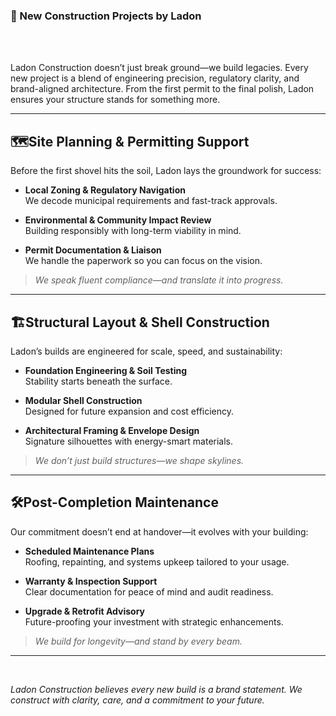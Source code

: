 ### 🚧 New Construction Projects by Ladon

<br/><br/>

Ladon Construction doesn’t just break ground—we build legacies. Every new project is a blend of engineering precision, regulatory clarity, and brand-aligned architecture. From the first permit to the final polish, Ladon ensures your structure stands for something more.

---

## 🗺️Site Planning & Permitting Support

Before the first shovel hits the soil, Ladon lays the groundwork for success:

- **Local Zoning & Regulatory Navigation**  
  We decode municipal requirements and fast-track approvals.

- **Environmental & Community Impact Review**  
  Building responsibly with long-term viability in mind.

- **Permit Documentation & Liaison**  
  We handle the paperwork so you can focus on the vision.

> _We speak fluent compliance—and translate it into progress._

---

## 🏗️Structural Layout & Shell Construction

Ladon’s builds are engineered for scale, speed, and sustainability:

- **Foundation Engineering & Soil Testing**  
  Stability starts beneath the surface.

- **Modular Shell Construction**  
  Designed for future expansion and cost efficiency.

- **Architectural Framing & Envelope Design**  
  Signature silhouettes with energy-smart materials.

> _We don’t just build structures—we shape skylines._

---

## 🛠️Post-Completion Maintenance

Our commitment doesn’t end at handover—it evolves with your building:

- **Scheduled Maintenance Plans**  
  Roofing, repainting, and systems upkeep tailored to your usage.

- **Warranty & Inspection Support**  
  Clear documentation for peace of mind and audit readiness.

- **Upgrade & Retrofit Advisory**  
  Future-proofing your investment with strategic enhancements.

> _We build for longevity—and stand by every beam._

---

<br/>

_Ladon Construction believes every new build is a brand statement. We construct with clarity, care, and a commitment to your future._

